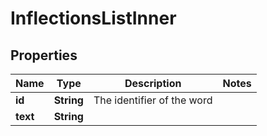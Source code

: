 
# InflectionsListInner

## Properties
Name | Type | Description | Notes
------------ | ------------- | ------------- | -------------
**id** | **String** | The identifier of the word | 
**text** | **String** |  | 



